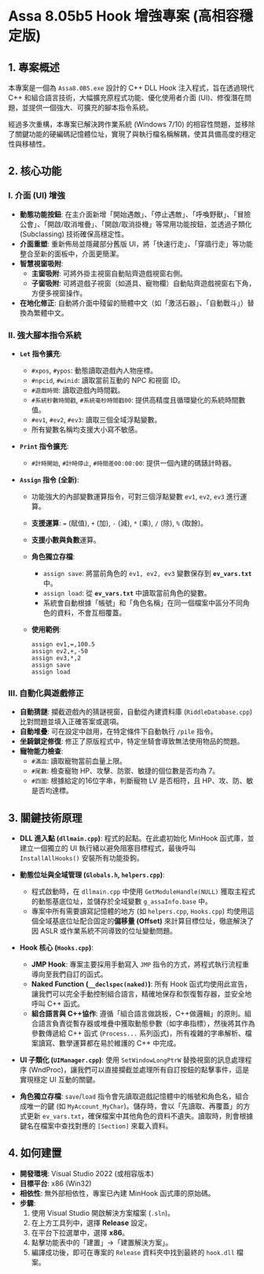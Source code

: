 # Assa 8.05b5 Hook 增強專案 (高相容穩定版)

## 1. 專案概述

本專案是一個為 `Assa8.0B5.exe` 設計的 C++ DLL Hook 注入程式，旨在透過現代 C++ 和組合語言技術，大幅擴充原程式功能、優化使用者介面 (UI)、修復潛在問題，並提供一個強大、可擴充的腳本指令系統。

經過多次重構，本專案已解決跨作業系統 (Windows 7/10) 的相容性問題，並移除了關鍵功能的硬編碼記憶體位址，實現了與執行檔名稱解耦，使其具備高度的穩定性與移植性。

## 2. 核心功能

### I. 介面 (UI) 增強

* **動態功能按鈕**: 在主介面新增「開始遇敵」、「停止遇敵」、「呼喚野獸」、「冒險公會」、「開啟/取消堆疊」、「開啟/取消掛機」等常用功能按鈕，並透過子類化 (Subclassing) 技術確保高穩定性。
* **介面重塑**: 重新佈局並隱藏部分舊版 UI，將「快速行走」、「穿牆行走」等功能整合至新的面板中，介面更簡潔。
* **智慧視窗吸附**:
    * **主窗吸附**: 可將外掛主視窗自動貼齊遊戲視窗右側。
    * **子窗吸附**: 可將遊戲子視窗（如道具、寵物欄）自動貼齊遊戲視窗右下角，方便多視窗操作。
* **在地化修正**: 自動將介面中殘留的簡體中文（如「激活石器」、「自動戰斗」）替換為繁體中文。

### II. 強大腳本指令系統

* **`Let` 指令擴充**:
    * `#xpos`, `#ypos`: 動態讀取遊戲內人物座標。
    * `#npcid`, `#winid`: 讀取當前互動的 NPC 和視窗 ID。
    * `#遊戲時間`: 讀取遊戲內時間戳。
    * `#系統秒數時間戳`, `#系統毫秒時間戳00`: 提供高精度且循環變化的系統時間數值。
    * `#ev1`, `#ev2`, `#ev3`: 讀取三個全域浮點變數。
    * 所有變數名稱均支援大小寫不敏感。

* **`Print` 指令擴充**:
    * `#計時開始`, `#計時停止`, `#時間差00:00:00`: 提供一個內建的碼錶計時器。

* **`Assign` 指令 (全新)**:
    * 功能強大的內部變數運算指令，可對三個浮點變數 `ev1`, `ev2`, `ev3` 進行運算。
    * **支援運算**: `=` (賦值), `+` (加), `-` (減), `*` (乘), `/` (除), `%` (取餘)。
    * **支援小數與負數**運算。
    * **角色獨立存檔**:
        * `assign save`: 將當前角色的 `ev1, ev2, ev3` 變數保存到 **`ev_vars.txt`** 中。
        * `assign load`: 從 **`ev_vars.txt`** 中讀取當前角色的變數。
        * 系統會自動根據「帳號」和「角色名稱」在同一個檔案中區分不同角色的資料，不會互相覆蓋。

    * **使用範例**:
        ```
        assign ev1,=,100.5
        assign ev2,+,-50
        assign ev3,*,2
        assign save
        assign load
        ```

### III. 自動化與遊戲修正

* **自動猜謎**: 攔截遊戲內的猜謎視窗，自動從內建資料庫 (`RiddleDatabase.cpp`) 比對問題並填入正確答案或選項。
* **自動堆疊**: 可在設定中啟用，在特定條件下自動執行 `/pile` 指令。
* **坐騎鎖定修復**: 修正了原版程式中，特定坐騎會導致無法使用物品的問題。
* **寵物能力檢查**:
    * `#滿血`: 讀取寵物當前血量上限。
    * `#尾數`: 檢查寵物 HP、攻擊、防禦、敏捷的個位數是否均為 7。
    * `#四圍`: 根據給定的16位字串，判斷寵物 LV 是否相符，且 HP、攻、防、敏是否均達標。

## 3. 關鍵技術原理

* **DLL 進入點 (`dllmain.cpp`)**: 程式的起點。在此處初始化 MinHook 函式庫，並建立一個獨立的 UI 執行緒以避免阻塞目標程式，最後呼叫 `InstallAllHooks()` 安裝所有功能掛鉤。

* **動態位址與全域管理 (`Globals.h`, `helpers.cpp`)**:
    * 程式啟動時，在 `dllmain.cpp` 中使用 `GetModuleHandle(NULL)` 獲取主程式的動態基底位址，並儲存於全域變數 `g_assaInfo.base` 中。
    * 專案中所有需要讀寫記憶體的地方 (如 `helpers.cpp`, `Hooks.cpp`) 均使用這個全域基底位址配合固定的**偏移量 (Offset)** 來計算目標位址，徹底解決了因 ASLR 或作業系統不同導致的位址變動問題。

* **Hook 核心 (`Hooks.cpp`)**:
    * **JMP Hook**: 專案主要採用手動寫入 `JMP` 指令的方式，將程式執行流程重導向至我們自訂的函式。
    * **Naked Function (`__declspec(naked)`)**: 所有 Hook 函式均使用此宣告，讓我們可以完全手動控制組合語言，精確地保存和恢復暫存器，並安全地呼叫 C++ 函式。
    * **組合語言與 C++協作**: 遵循「組合語言做跳板，C++做邏輯」的原則。組合語言負責從暫存器或堆疊中獲取動態參數（如字串指標），然後將其作為參數傳遞給 C++ 函式 (`Process...` 系列函式)，所有複雜的字串解析、檔案讀寫、數學運算都在易於維護的 C++ 中完成。

* **UI 子類化 (`UIManager.cpp`)**: 使用 `SetWindowLongPtrW` 替換視窗的訊息處理程序 (WndProc)，讓我們可以直接攔截並處理所有自訂按鈕的點擊事件，這是實現穩定 UI 互動的關鍵。

* **角色獨立存檔**: `save`/`load` 指令會先讀取遊戲記憶體中的帳號和角色名，組合成唯一的鍵 (如 `MyAccount_MyChar`)。儲存時，會以「先讀取、再覆蓋」的方式更新 `ev_vars.txt`，確保檔案中其他角色的資料不遺失。讀取時，則會根據鍵名在檔案中查找對應的 `[Section]` 來載入資料。

## 4. 如何建置

* **開發環境**: Visual Studio 2022 (或相容版本)
* **目標平台**: x86 (Win32)
* **相依性**: 無外部相依性，專案已內建 MinHook 函式庫的原始碼。
* **步驟**:
    1.  使用 Visual Studio 開啟解決方案檔案 (`.sln`)。
    2.  在上方工具列中，選擇 **Release** 設定。
    3.  在平台下拉選單中，選擇 **x86**。
    4.  點擊功能表中的「建置」->「建置解決方案」。
    5.  編譯成功後，即可在專案的 `Release` 資料夾中找到最終的 `hook.dll` 檔案。